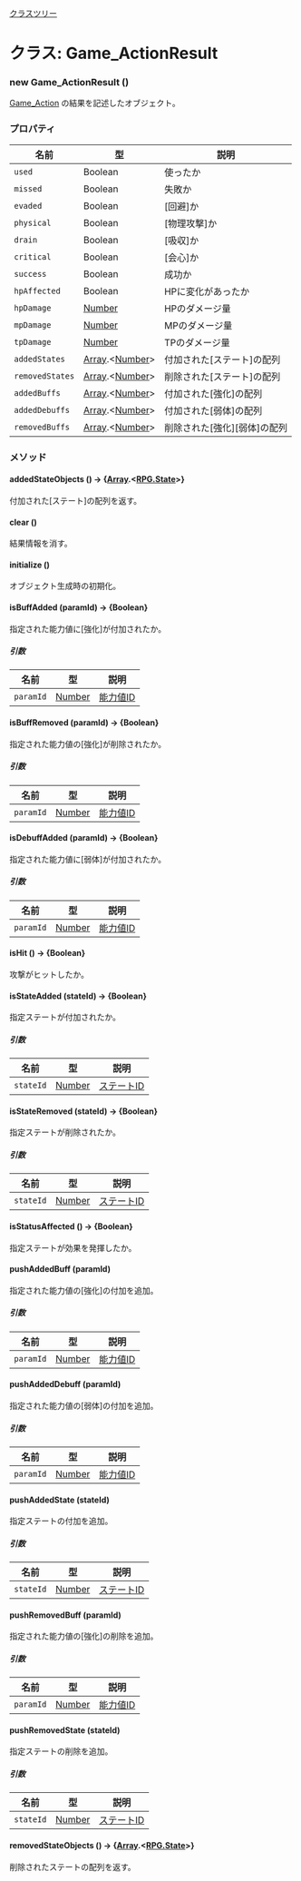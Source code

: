 [クラスツリー](index.md)

# クラス: Game_ActionResult

### new Game_ActionResult ()
 [Game_Action](Game_Action.md) の結果を記述したオブジェクト。


### プロパティ

| 名前 | 型 | 説明 |
| --- | --- | --- |
| `used` | Boolean | 使ったか |
| `missed` | Boolean | 失敗か |
| `evaded` | Boolean | [回避]か |
| `physical` | Boolean | [物理攻撃]か |
| `drain` | Boolean | [吸収]か |
| `critical` | Boolean | [会心]か |
| `success` | Boolean | 成功か |
| `hpAffected` | Boolean | HPに変化があったか |
| `hpDamage` | [Number](Number.md) | HPのダメージ量 |
| `mpDamage` | [Number](Number.md) | MPのダメージ量 |
| `tpDamage` | [Number](Number.md) | TPのダメージ量 |
| `addedStates` | [Array](Array.md).&lt;[Number](Number.md)&gt; | 付加された[ステート]の配列 |
| `removedStates` | [Array](Array.md).&lt;[Number](Number.md)&gt; | 削除された[ステート]の配列 |
| `addedBuffs` | [Array](Array.md).&lt;[Number](Number.md)&gt; | 付加された[強化]の配列 |
| `addedDebuffs` | [Array](Array.md).&lt;[Number](Number.md)&gt; | 付加された[弱体]の配列 |
| `removedBuffs` | [Array](Array.md).&lt;[Number](Number.md)&gt; | 削除された[強化][弱体]の配列 |


### メソッド

#### addedStateObjects () → {[Array](Array.md).<[RPG.State](RPG.State.md)>}
付加された[ステート]の配列を返す。


#### clear ()
結果情報を消す。


#### initialize ()
 オブジェクト生成時の初期化。


#### isBuffAdded (paramId) → {Boolean}
指定された能力値に[強化]が付加されたか。

##### 引数

| 名前 | 型 | 説明 |
| --- | --- | --- |
| `paramId` | [Number](Number.md) | [能力値ID](RPG.Enemy.md#能力値id) |


#### isBuffRemoved (paramId) → {Boolean}
指定された能力値の[強化]が削除されたか。

##### 引数

| 名前 | 型 | 説明 |
| --- | --- | --- |
| `paramId` | [Number](Number.md) | [能力値ID](RPG.Enemy.md#能力値id) |


#### isDebuffAdded (paramId) → {Boolean}
指定された能力値に[弱体]が付加されたか。

##### 引数

| 名前 | 型 | 説明 |
| --- | --- | --- |
| `paramId` | [Number](Number.md) | [能力値ID](RPG.Enemy.md#能力値id) |


#### isHit () → {Boolean}
攻撃がヒットしたか。


#### isStateAdded (stateId) → {Boolean}
指定ステートが付加されたか。

##### 引数

| 名前 | 型 | 説明 |
| --- | --- | --- |
| `stateId` | [Number](Number.md) | [ステートID](RPG.State.md#ステートid) |


#### isStateRemoved (stateId) → {Boolean}
指定ステートが削除されたか。

##### 引数

| 名前 | 型 | 説明 |
| --- | --- | --- |
| `stateId` | [Number](Number.md) | [ステートID](RPG.State.md#ステートid) |


#### isStatusAffected () → {Boolean}
指定ステートが効果を発揮したか。


#### pushAddedBuff (paramId)
指定された能力値の[強化]の付加を追加。

##### 引数

| 名前 | 型 | 説明 |
| --- | --- | --- |
| `paramId` | [Number](Number.md) | [能力値ID](RPG.Enemy.md#能力値id) |


#### pushAddedDebuff (paramId)
指定された能力値の[弱体]の付加を追加。

##### 引数

| 名前 | 型 | 説明 |
| --- | --- | --- |
| `paramId` | [Number](Number.md) | [能力値ID](RPG.Enemy.md#能力値id) |


#### pushAddedState (stateId)
指定ステートの付加を追加。

##### 引数

| 名前 | 型 | 説明 |
| --- | --- | --- |
| `stateId` | [Number](Number.md) | [ステートID](RPG.State.md#ステートid) |


#### pushRemovedBuff (paramId)
指定された能力値の[強化]の削除を追加。

##### 引数

| 名前 | 型 | 説明 |
| --- | --- | --- |
| `paramId` | [Number](Number.md) | [能力値ID](RPG.Enemy.md#能力値id) |


#### pushRemovedState (stateId)
指定ステートの削除を追加。

##### 引数

| 名前 | 型 | 説明 |
| --- | --- | --- |
| `stateId` | [Number](Number.md) | [ステートID](RPG.State.md#ステートid) |


#### removedStateObjects () → {[Array](Array.md).<[RPG.State](RPG.State.md)>}
削除されたステートの配列を返す。

